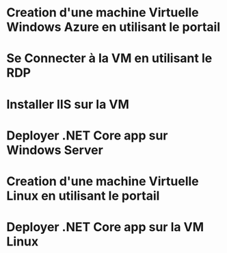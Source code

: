 # Creation d'une machine Virtuelle Windows Azure en utilisant le portail

# Se Connecter à la VM en utilisant le RDP

# Installer IIS sur la VM

# Deployer .NET Core app sur Windows Server

# Creation d'une machine Virtuelle Linux en utilisant le portail

# Deployer .NET Core app sur la VM Linux


